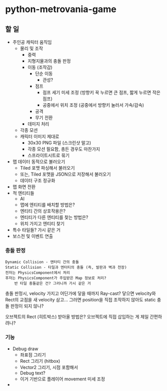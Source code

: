 # python-metrovania-game

## 할 일
- 주인공 캐릭터 움직임
    - 물리 및 조작
        - 중력
        - 지형지물과의 충돌 판정
        - 이동 (조작감)
            - 단순 이동
                - 관성?
            - 점프
                - 점프 세기 미세 조정 (방향키 꾹 누르면 큰 점프, 짧게 누르면 작은 점프)
                - 공중에서 위치 조정 (공중에서 방향키 눌러서 가속/감속)
            - 공격
            - 무기 전환
        - 데미지 처리
    - 각종 모션
    - 캐릭터 이미지 제대로
        - 30x30 PNG 파일 (스크린샷 말고)
        - 각종 모션 필요함, 총든 경우도 마찬가지
        - 스프라이트시트로 묶기
- 맵 데이터 동적으로 불러오기
    - Tiled 포맷 파싱해서 불러오기
    - 또는, Tiled 포맷을 JSON으로 저장해서 불러오기
    - 데이터 구조 정규화
- 맵 화면 전환
- 적 엔티티들
    - AI
    - 맵에 엔티티를 배치할 방법은?
    - 엔티티 간의 상호작용은?
    - 엔티티가 다른 엔티티를 찾는 방법은?
    - 위치 가지고 엔티티 찾기
- 특수 타일들? 가시 같은 거
- 보스전 및 이벤트 연출

### 충돌 판정

    Dynamic Collision - 엔터티 간의 충돌
    Static Collision - 타일과 엔터티의 충돌 (즉, 발판과 벽과 천장)
    전자는 PhysicsComponent에서 처리
    후자는 PhysicsComponent가 주입받은 Map 정보로 처리?
        반 타일 충돌같은 건? 그러니까 가시 같은 거

충돌 판정시, velocity 가지고 어딘가에 닿을 때까지 Ray-cast?
닿으면 velocity와 Rect의 교점을 새 velocity 삼고...
그러면 position을 직접 조작하지 않아도 static 충돌 판정이 되지 않나?

오브젝트의 Rect (히트박스) 받아올 방법은?
오브젝트에 직접 삽입하는 게 제일 간편하려나?

### 기능
- Debug draw
    - 좌표점 그리기
    - Rect 그리기 (hitbox)
    - Vector2 그리기, 시점 포함해서
    - Debug text?
    - 이거 기반으로 플레이어 movement 미세 조정
- 
